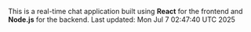 This is a real-time chat application built using **React** for the frontend and **Node.js** for the backend.
Last updated: Mon Jul  7 02:47:40 UTC 2025
